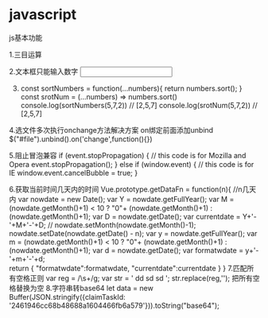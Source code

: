 # javascript
js基本功能

1.三目运算
<script>
    var a = 13;
    var b = a > 15 ? "大于15" : (a < 12) ? "小于10" : "大于12小于15";
    console.log(b)
</script>
2.文本框只能输入数字
<input onkeyup="if(this.value.length==1){this.value=this.value.replace(/[^1-9]/g,'')}else{this.value=this.value.replace(/\D/g,'')}"
	 onafterpaste="if(this.value.length==1){this.value=this.value.replace(/[^1-9]/g,'')}else{this.value=this.value.replace(/\D/g,'')}" />
	
3.
	const sortNumbers = function(...numbers){
                return numbers.sort();
        }
         const srotNum = (...numbers) =>  numbers.sort()
         console.log(sortNumbers(5,7,2)) // [2,5,7]
         console.log(srotNum(5,7,2))	 // [2,5,7]
	
4.选文件多次执行onchange方法解决方案 on绑定前面添加unbind
$("#file").unbind().on('change',function(){})

5.阻止冒泡兼容
	if (event.stopPropagation) {
		// this code is for Mozilla and Opera
		event.stopPropagation();
	}
	else if (window.event) {
		// this code is for IE
		window.event.cancelBubble = true;
	}

6.获取当前时间几天内的时间
  Vue.prototype.getDataFn = function(n){ //n几天内
  var nowdate = new Date();
    var Y = nowdate.getFullYear();
    var M = (nowdate.getMonth()+1) < 10 ? "0"+ (nowdate.getMonth()+1) : (nowdate.getMonth()+1);
    var D = nowdate.getDate();
    var currentdate = Y+'-'+M+'-'+D;
   // nowdate.setMonth(nowdate.getMonth()-1);
    nowdate.setDate(nowdate.getDate() - n);
    var y = nowdate.getFullYear();
    var m = (nowdate.getMonth()+1) < 10 ? "0"+ (nowdate.getMonth()+1) : (nowdate.getMonth()+1);
    var d = nowdate.getDate();
    var formatwdate = y+'-'+m+'-'+d;        
    return {
        "formatwdate":formatwdate,
        "currentdate":currentdate
    }
  }
7.匹配所有空格正则
var reg = /\s+/g;
var str = '  dd  sd  sd ';
str.replace(reg,'');  把所有空格替换为空
8.字符串转base64
let data = new Buffer(JSON.stringify({claimTaskId: '2461946cc68b48688a1604466fb6a579'})).toString("base64");
